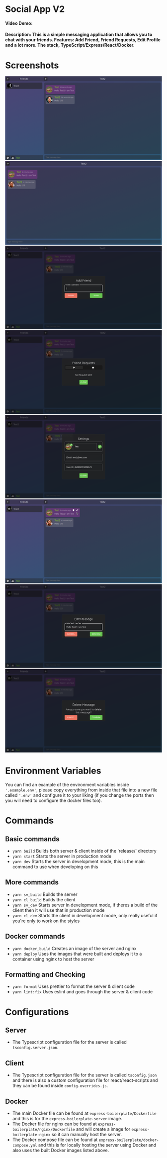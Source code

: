# Social App V2

#### Video Demo: <URL HERE>

#### Description: This is a simple messaging application that allows you to chat with your friends. Features: Add Friend, Friend Requests, Edit Profile and a lot more. The stack, TypeScript/Express/React/Docker.

# Screenshots

![](./screenshots/example_1.png)
![](./screenshots/example_2.png)
![](./screenshots/example_3.png)
![](./screenshots/example_4.png)
![](./screenshots/example_5.png)
![](./screenshots/example_6.png)
![](./screenshots/example_7.png)
![](./screenshots/example_8.png)

# Environment Variables

You can find an example of the environment variables inside `'.example.env'`, please copy everything from inside that file into a new file called `'.env'` and configure it to your liking (if you change the ports then you will need to configure the docker files too).

# Commands

## Basic commands

-   `yarn build` Builds both server & client inside of the 'release/' directory
-   `yarn start` Starts the server in production mode
-   `yarn dev` Starts the server in development mode, this is the main command to use when developing on this

## More commands

-   `yarn sv_build` Builds the server
-   `yarn cl_build` Builds the client
-   `yarn sv_dev` Starts server in development mode, if theres a build of the client then it will use that in production mode
-   `yarn cl_dev` Starts the client in development mode, only really useful if you're only to work on the styles

## Docker commands

-   `yarn docker_build` Creates an image of the server and nginx
-   `yarn deploy` Uses the images that were built and deploys it to a container using nginx to host the server

## Formatting and Checking

-   `yarn format` Uses prettier to format the server & client code
-   `yarn lint:fix` Uses eslint and goes through the server & client code

# Configurations

## Server

-   The Typescript configuration file for the server is called `tsconfig.server.json`.

## Client

-   The Typescript configuration file for the server is called `tsconfig.json` and there is also a custom configuration file for react/react-scripts and they can be found inside `config-overrides.js`.

## Docker

-   The main Docker file can be found at `express-boilerplate/Dockerfile` and this is for the `express-boilerplate-server` image.
-   The Docker file for nginx can be found at `express-boilerplate/nginx/Dockerfile` and will create a image for `express-boilerplate-nginx` so it can manually host the server.
-   The Docker compose file can be found at `express-boilerplate/docker-compose.yml` and this is for locally hosting the server using Docker and also uses the built Docker images listed above.
